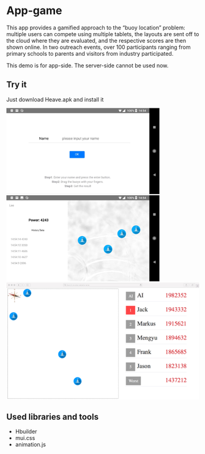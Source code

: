 # App-game
This app provides a gamified approach to the “buoy location” problem: multiple users can compete using multiple tablets, the layouts are sent off to the cloud where they are evaluated, and the respective scores are then shown online. In two outreach events, over 100 participants ranging from primary schools to parents and visitors from industry participated.

This demo is for app-side. The server-side cannot be used now.

## Try it
Just download Heave.apk and install it

<img width="400" src="https://github.com/lmy931/app-game/raw/master/screenshot/p1.jpeg"/>
<img width="400" src="https://github.com/lmy931/app-game/raw/master/screenshot/p2.jpeg"/>
<img width="700" src="https://github.com/lmy931/app-game/raw/master/screenshot/screenshow.png"/>

## Used libraries and tools
<ul>
	<li>Hbuilder</li>
	<li>mui.css</li>
	<li>animation.js</li>
</ul>

